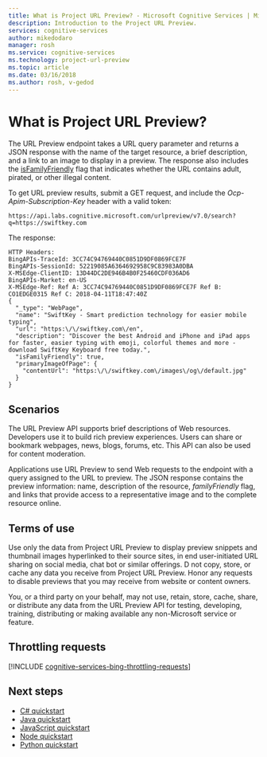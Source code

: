 ```yaml
---
title: What is Project URL Preview? - Microsoft Cognitive Services | Microsoft Docs
description: Introduction to the Project URL Preview.
services: cognitive-services
author: mikedodaro
manager: rosh
ms.service: cognitive-services
ms.technology: project-url-preview
ms.topic: article
ms.date: 03/16/2018
ms.author: rosh, v-gedod
---
```


# What is Project URL Preview?
The URL Preview endpoint takes a URL query parameter and returns a JSON response with the name of the target resource, a brief description, and a link to an image to display in a preview. The response also includes the [isFamilyFriendly](url-preview-reference.md#query-parameters) flag that indicates whether the URL contains adult, pirated, or other illegal content. 

To get URL preview results, submit a GET request, and include the *Ocp-Apim-Subscription-Key* header with a valid token:  
```
https://api.labs.cognitive.microsoft.com/urlpreview/v7.0/search?q=https://swiftkey.com

```
The response: 
````
HTTP Headers:
BingAPIs-TraceId: 3CC74C94769440C0851D9DF0869FCE7F
BingAPIs-SessionId: 52219085A6364692958C9C83983A0DBA
X-MSEdge-ClientID: 13D44DC2DE946B4B0F25460CDF036AD6
BingAPIs-Market: en-US
X-MSEdge-Ref: Ref A: 3CC74C94769440C0851D9DF0869FCE7F Ref B: CO1EDGE0315 Ref C: 2018-04-11T18:47:40Z
{
  "_type": "WebPage",
  "name": "SwiftKey - Smart prediction technology for easier mobile typing",
  "url": "https:\/\/swiftkey.com\/en",
  "description": "Discover the best Android and iPhone and iPad apps for faster, easier typing with emoji, colorful themes and more - download SwiftKey Keyboard free today.",
  "isFamilyFriendly": true,
  "primaryImageOfPage": {
    "contentUrl": "https:\/\/swiftkey.com\/images\/og\/default.jpg"
  }
}

````
## Scenarios 

The URL Preview API supports brief descriptions of Web resources. Developers use it to build rich preview experiences.  Users can share or bookmark webpages, news, blogs, forums, etc. This API can also be used for content moderation.    

Applications use URL Preview to send Web requests to the endpoint with a query assigned to the URL to preview.  The JSON response contains the preview information: name, description of the resource, *familyFriendly* flag, and links that provide access to a representative image and to the complete resource online. 

## Terms of use
Use only the data from Project URL Preview to display preview snippets and thumbnail images hyperlinked to their source sites, in end user-initiated URL sharing on social media, chat bot or similar offerings. D not copy, store, or cache any data you receive from Project URL Preview. Honor any requests to disable previews that you may receive from website or content owners.

You, or a third party on your behalf, may not use, retain, store, cache, share, or distribute any data from the URL Preview API for testing, developing, training, distributing or making available any non-Microsoft service or feature. 

## Throttling requests

[!INCLUDE [cognitive-services-bing-throttling-requests](../../../../includes/cognitive-services-bing-throttling-requests.md)]

## Next steps
- [C# quickstart](csharp.md)
- [Java quickstart](java-quickstart.md)
- [JavaScript quickstart](javascript.md)
- [Node quickstart](node-quickstart.md)
- [Python quickstart](python-quickstart.md)
